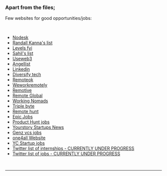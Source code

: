 ### Apart from the files; 

Few websites for good opportunities/jobs: 

<br>

- [Nodesk](https://nodesk.co/remote-jobs/)  
- [Randall Kanna's list](https://randall-kanna.pallet.xyz/jobs)   
- [Levels fyi](https://www.levels.fyi/still-hiring/)   
- [Sahil's list](https://sahil.pallet.xyz/jobs)   
- [Useweb3](https://www.useweb3.xyz/)  
- [Angellist](https://angel.co/jobs)   
- [Linkedin](https://www.linkedin.com/)  
- [Diversify tech](https://www.diversifytech.co/job-board)
- [Remoteok](https://remoteok.com/)  
- [Weworkremotely](https://weworkremotely.com/)  
- [Remotive](https://remotive.io/)  
- [Remote Global](https://remoteglobal.com/)  
- [Working Nomads](https://www.workingnomads.co/jobs) 
- [Triple byte](https://triplebyte.com/) 
- [Remote hunt](https://remotehunt.com/)  
- [Epic Jobs](https://epicjobs.co/)  
- [Product Hunt jobs](https://www.producthunt.com/jobs) 
- [Yourstory Startups News](https://yourstory.com/search?category=Funding) 
- [Genz vcs jobs](https://gen-z-vcs-jobs.pallet.xyz/jobs) 
- [one4all Website](https://one4all.netlify.app/)  
- [YC Startup jobs](https://www.ycombinator.com/jobs/role/software-engineer)
- [Twitter list of internships - CURRENTLY UNDER PROGRESS](https://twitter.com/i/lists/1438709173307392004)   
- [Twitter list of jobs - CURRENTLY UNDER PROGRESS](https://twitter.com/i/lists/1437000980764131341)   


<br>


--------------------------------------------




